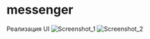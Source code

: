 # messenger


Реализация UI
![Screenshot_1](https://user-images.githubusercontent.com/49115035/209565072-fe22f4d9-6f53-465b-9665-42748e4b9143.png)
![Screenshot_2](https://user-images.githubusercontent.com/49115035/209565119-5345f85f-e4a1-4170-b891-29e3b4ab863c.png)
